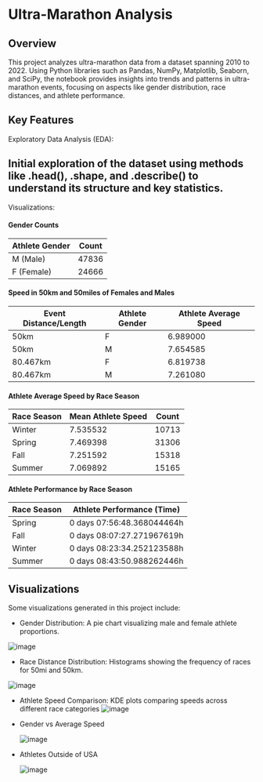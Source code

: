 # Ultra-Marathon Analysis
## Overview
This project analyzes ultra-marathon data from a dataset spanning 2010 to 2022. Using Python libraries such as Pandas, NumPy, Matplotlib, Seaborn, and SciPy, the notebook provides insights into trends and patterns in ultra-marathon events, focusing on aspects like gender distribution, race distances, and athlete performance.

## Key Features
Exploratory Data Analysis (EDA):

## Initial exploration of the dataset using methods like .head(), .shape, and .describe() to understand its structure and key statistics.
Visualizations:

#### Gender Counts
| Athlete Gender | Count  |
|----------------|--------|
| M (Male)       | 47836  |
| F (Female)     | 24666  |

#### Speed in 50km and 50miles of Females and Males
| Event Distance/Length | Athlete Gender | Athlete Average Speed |
|------------------------|----------------|------------------------|
| 50km                  | F              | 6.989000              |
| 50km                  | M              | 7.654585              |
| 80.467km              | F              | 6.819738              |
| 80.467km              | M              | 7.261080              |

#### Athlete Average Speed by Race Season

| Race Season | Mean Athlete Speed | Count |
|-------------|--------------------|-------|
| Winter      | 7.535532           | 10713 |
| Spring      | 7.469398           | 31306 |
| Fall        | 7.251592           | 15318 |
| Summer      | 7.069892           | 15165 |

#### Athlete Performance by Race Season

| Race Season | Athlete Performance (Time)       |
|-------------|----------------------------------|
| Spring      | 0 days 07:56:48.368044464h       |
| Fall        | 0 days 08:07:27.271967619h       |
| Winter      | 0 days 08:23:34.252123588h       |
| Summer      | 0 days 08:43:50.988262446h       |


## Visualizations
Some visualizations generated in this project include:

* Gender Distribution:
A pie chart visualizing male and female athlete proportions.


![image](https://github.com/user-attachments/assets/d2b61a85-59f0-4ecc-a243-a16d0012734a)

* Race Distance Distribution:
Histograms showing the frequency of races for 50mi and 50km.


![image](https://github.com/user-attachments/assets/17f2cd3c-5d77-4fb4-975e-041279ff13c1)

* Athlete Speed Comparison:
KDE plots comparing speeds across different race categories
![image](https://github.com/user-attachments/assets/272cbb60-6795-4b08-8816-6fa3cc556c70)

* Gender vs Average Speed

  
  ![image](https://github.com/user-attachments/assets/06368523-f1e2-4942-9058-2b47429be5d9)

* Athletes Outside of USA

  
  ![image](https://github.com/user-attachments/assets/2d301b9b-c452-440a-8d76-f7bc2e378282)




